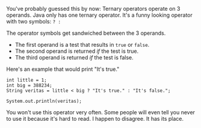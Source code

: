 You've probably guessed this by now: Ternary operators operate on 3 operands. Java only has one ternary operator. It's a funny looking operator with two symbols:
`? :`

The operator symbols get sandwiched between the 3 operands.  
- The first operand is a test that results in `true` or `false`.  
- The second operand is returned _if_ the test is true.  
- The third operand is returned _if_ the test is false.

Here's an example that would print "It's true."  
```
int little = 1;
int big = 388234;
String veritas = little < big ? "It's true." : "It's false.";

System.out.println(veritas);
```
You won't use this operator very often. Some people will even tell you never to use it because it's hard to read.
I happen to disagree. It has its place.